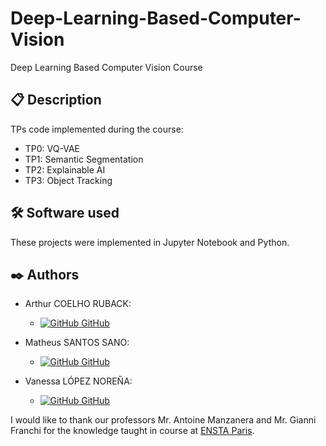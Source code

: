 # Deep-Learning-Based-Computer-Vision
Deep Learning Based Computer Vision Course

## 📋 Description
TPs code implemented during the course:
- TP0: VQ-VAE
- TP1: Semantic Segmentation
- TP2: Explainable AI
- TP3: Object Tracking

## 🛠️ Software used

These projects were implemented in Jupyter Notebook and Python.

## ✒️ Authors

- Arthur COELHO RUBACK:
    - [![GitHub](https://i.stack.imgur.com/tskMh.png) GitHub](https://github.com/arthur-ruback)

- Matheus SANTOS SANO:
    - [![GitHub](https://i.stack.imgur.com/tskMh.png) GitHub](https://github.com/matsano)

- Vanessa LÓPEZ NOREÑA:
    - [![GitHub](https://i.stack.imgur.com/tskMh.png) GitHub](https://github.com/vanessalopeznr)

I would like to thank our professors Mr. Antoine Manzanera and Mr. Gianni Franchi for the knowledge taught in course at [ENSTA Paris](https://www.ensta-paris.fr/).
